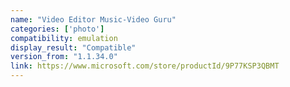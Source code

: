 ```yaml
---
name: "Video Editor Music-Video Guru"
categories: ['photo']
compatibility: emulation
display_result: "Compatible"
version_from: "1.1.34.0"
link: https://www.microsoft.com/store/productId/9P77KSP3QBMT
---
```

